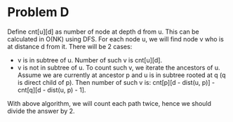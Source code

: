 # Problem D
Define cnt[u][d] as number of node at depth d from u. This can be calculated in O(NK) using DFS.
For each node u, we will find node v who is at distance d from it. There will be 2 cases:
* v is in subtree of u. Number of such v is cnt[u][d].
* v is not in subtree of u. To count such v, we iterate the ancestors of u. Assume we are currently at ancestor p and u is in subtree rooted at q (q is direct child of p). Then number of such v is: cnt[p][d - dist(u, p)] - cnt[q][d - dist(u, p) - 1].

With above algorithm, we will count each path twice, hence we should divide the answer by 2.
